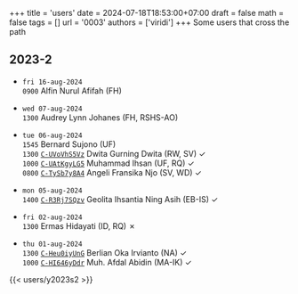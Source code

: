+++
title = 'users'
date = 2024-07-18T18:53:00+07:00
draft = false
math = false
tags = []
url = '0003'
authors = ['viridi']
+++
Some users that cross the path<!--more-->


## 2023-2
- `fri 16-aug-2024` \
`0900` Alfin Nurul Afifah (FH)

- `wed 07-aug-2024` \
`1300` Audrey Lynn Johanes (FH, RSHS-AO) 

- `tue 06-aug-2024` \
`1545` Bernard Sujono (UF) \
`1300` [`C-UVoVhS5Vz`](https://www.instagram.com/p/C-UVoVhS5Vz) Dwita Gurning Dwita (RW, SV) &check; \
`1000` [`C-UAtKgyLG5`](https://www.instagram.com/p/C-UAtKgyLG5) Muhammad Ihsan (UF, RQ) &check; \
`0800` [`C-TySb7y8A4`](https://www.instagram.com/p/C-TySb7y8A4) Angeli Fransika Njo (SV, WD) &check;

- `mon 05-aug-2024` \
`1400` [`C-R3Rj7SQzv`](https://www.instagram.com/p/C-R3Rj7SQzv) Geolita Ihsantia Ning Asih (EB-IS) &check;

- `fri 02-aug-2024` \
`1300` Ermas Hidayati (ID, RQ) &cross;

- `thu 01-aug-2024` \
`1300` [`C-Heu0iyUnG`](https://www.instagram.com/p/C-Heu0iyUnG) Berlian Oka Irvianto (NA) &check; \
`1000` [`C-HI646yDdr`](https://www.instagram.com/p/C-HI646yDdr) Muh. Afdal Abidin (MA-IK) &check;

{{< users/y2023s2 >}}
